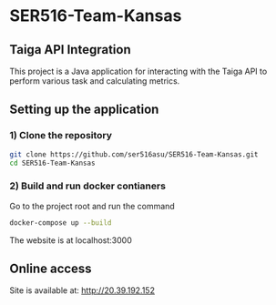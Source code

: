 # SER516-Team-Kansas
## Taiga API Integration
This project is a Java application for interacting with the Taiga API to perform various task and calculating metrics.
## Setting up the application


### 1) Clone the repository



   ```bash
 git clone https://github.com/ser516asu/SER516-Team-Kansas.git
   cd SER516-Team-Kansas
   ```

### 2) Build and run docker contianers
Go to the project root and run the command

```bash
docker-compose up --build
   ```
The website is at localhost:3000

## Online access
Site is available at:
http://20.39.192.152



